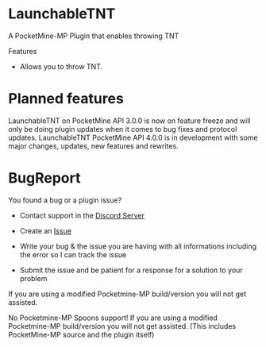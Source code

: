 # LaunchableTNT
A PocketMine-MP Plugin that enables throwing TNT

Features

- Allows you to throw TNT.

# Planned features

LaunchableTNT on PocketMine API 3.0.0 is now on feature freeze and will only be doing plugin updates when it comes to bug fixes and protocol updates. 
LaunchableTNT PocketMine API 4.0.0 is in development with some major changes, updates, new features and rewrites.

# BugReport

You found a bug or a plugin issue?

- Contact support in the [Discord Server](https://discord.gg/jWFB56RqUN)

- Create an [Issue](https://github.com/Vecnavium/LaunchableTNT/issues/new)

- Write your bug & the issue you are having with all informations including the error so I can track the issue

- Submit the issue and be patient for a response for a solution to your problem

If you are using a modified Pocketmine-MP build/version you will not get assisted.

No Pocketmine-MP Spoons support! If you are using a modified Pocketmine-MP build/version you will not get assisted. (This includes PocketMine-MP source and the plugin itself)
